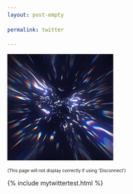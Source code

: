 ```yaml
---
layout: post-empty

permalink: twitter

---
```


<a href="{{ page.url }}"> ![image](/img/unused-void-3.gif) </a> <!-- {:class="img-responsive"} -->


<p style="font-size: 10px;">(This page will not display correctly if using 'Disconnect') </p>

<!--
<iframe src="https://open.spotify.com/embed/track/7qkjuPpfgteHHjrBjHjXKe" width="300" height="80" frameborder="0" allowtransparency="true" allow="encrypted-media"></iframe> -->
{% include mytwittertest.html %}
